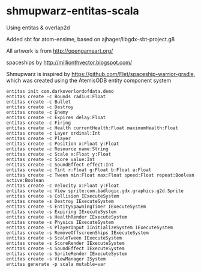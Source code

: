 # shmupwarz-entitas-scala

Using entitas & overlap2d

Added sbt for atom-ensime, based on ajhager/libgdx-sbt-project.g8

All artwork is from http://opengameart.org/ 

spaceships by http://millionthvector.blogspot.com/

Shmupwarz is inspired by https://github.com/Flet/spaceship-warrior-gradle,
which was created using the AtemisODB entity component system



    entitas init com.darkoverlordofdata.demo
    entitas create -c Bounds radius:Float
    entitas create -c Bullet
    entitas create -c Destroy
    entitas create -c Enemy
    entitas create -c Expires delay:Float
    entitas create -c Firing
    entitas create -c Health currentHealth:Float maximumHealth:Float
    entitas create -c Layer ordinal:Int
    entitas create -c Player
    entitas create -c Position x:Float y:Float
    entitas create -c Resource name:String
    entitas create -c Scale x:Float y:Float
    entitas create -c Score value:Int
    entitas create -c SoundEffect effect:Int
    entitas create -c Tint r:Float g:Float b:Float a:Float
    entitas create -c Tween min:Float max:Float speed:Float repeat:Boolean active:Boolean
    entitas create -c Velocity x:Float y:Float
    entitas create -c View sprite:com.badlogic.gdx.graphics.g2d.Sprite
    entitas create -s Collision IExecuteSystem
    entitas create -s Destroy IExecuteSystem
    entitas create -s EntitySpawningTimer IExecuteSystem
    entitas create -s Expiring IExecuteSystem
    entitas create -s HealthRender IExecuteSystem
    entitas create -s Physics IExecuteSystem
    entitas create -s PlayerInput IInitializeSystem IExecuteSystem
    entitas create -s RemoveOffscreenShips IExecuteSystem
    entitas create -s ScaleTween IExecuteSystem
    entitas create -s ScoreRender IExecuteSystem
    entitas create -s SoundEffect IExecuteSystem
    entitas create -s SpriteRender IExecuteSystem
    entitas create -s ViewManager ISystem
    entitas generate -p scala mutable=var
